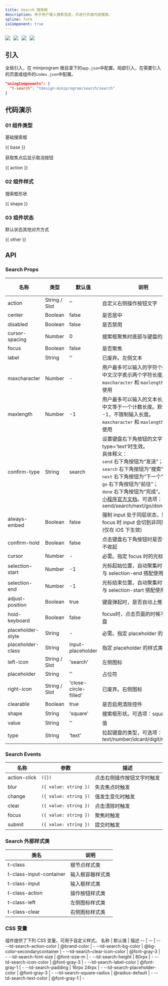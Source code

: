 ```yaml
---
title: Search 搜索框
description: 用于用户输入搜索信息，并进行页面内容搜索。
spline: form
isComponent: true
---
```


<span class="coverages-badge" style="margin-right: 10px"><img src="https://img.shields.io/badge/coverages%3A%20lines-96%25-blue" /></span><span class="coverages-badge" style="margin-right: 10px"><img src="https://img.shields.io/badge/coverages%3A%20functions-86%25-blue" /></span><span class="coverages-badge" style="margin-right: 10px"><img src="https://img.shields.io/badge/coverages%3A%20statements-96%25-blue" /></span><span class="coverages-badge" style="margin-right: 10px"><img src="https://img.shields.io/badge/coverages%3A%20branches-100%25-blue" /></span>
## 引入

全局引入，在 miniprogram 根目录下的`app.json`中配置，局部引入，在需要引入的页面或组件的`index.json`中配置。

```json
"usingComponents": {
  "t-search": "tdesign-miniprogram/search/search"
}
```

## 代码演示

### 01 组件类型

基础搜索框

{{ base }}

获取焦点后显示取消按钮

{{ action }}

### 02 组件样式

搜索框形状

{{ shape }}

### 03 组件状态

默认状态其他对齐方式

{{ other }}

## API
### Search Props

名称 | 类型 | 默认值 | 说明 | 必传
-- | -- | -- | -- | --
action | String / Slot | '' | 自定义右侧操作按钮文字 | N
center | Boolean | false | 是否居中 | N
disabled | Boolean | false | 是否禁用 | N
cursor-spacing | Number | 0 | 搜索框聚焦时底部与键盘的距离 | N
focus | Boolean | false | 是否聚焦 | N
label | String | '' | 已废弃。左侧文本 | N
maxcharacter | Number | - | 用户最多可以输入的字符个数，一个中文汉字表示两个字符长度。`maxcharacter` 和 `maxlength` 二选一使用 | N
maxlength | Number | -1 | 用户最多可以输入的文本长度，一个中文等于一个计数长度。默认为 -1，不限制输入长度。`maxcharacter` 和 `maxlength` 二选一使用 | N
confirm-type | String | search | 设置键盘右下角按钮的文字，仅在type='text'时生效。<br />具体释义：<br />`send` 右下角按钮为“发送”；<br />`search` 右下角按钮为“搜索”；<br />`next` 右下角按钮为“下一个”；<br />`go` 右下角按钮为“前往”；<br />`done` 右下角按钮为“完成”。<br />[小程序官方文档](https://developers.weixin.qq.com/miniprogram/dev/component/input.html)。可选项：send/search/next/go/done | N
always-embed | Boolean | false | 强制 input 处于同层状态，默认 focus 时 input 会切到非同层状态 (仅在 iOS 下生效) | N
confirm-hold | Boolean | false | 点击键盘右下角按钮时是否保持键盘不收起 | N
cursor | Number | - | 必需。指定 focus 时的光标位置 | Y
selection-start | Number | -1 | 光标起始位置，自动聚集时有效，需与 selection-end 搭配使用 | N
selection-end | Number | -1 | 光标结束位置，自动聚集时有效，需与 selection-start 搭配使用 | N
adjust-position | Boolean | true | 键盘弹起时，是否自动上推页面 | N
hold-keyboard | Boolean | false | focus时，点击页面的时候不收起键盘 | N
placeholder-style | String | - | 必需。指定 placeholder 的样式 | Y
placeholder-class | String | input-placeholder | 指定 placeholder 的样式类 | N
left-icon | String / Slot | 'search' | 左侧图标 | N
placeholder | String | '' | 占位符 | N
right-icon | String / Slot | 'close-circle-filled' | 已废弃。右侧图标 | N
clearable | Boolean | true | 是否启用清除控件 | N
shape | String | 'square' | 搜索框形状。可选项：square/round | N
value | String | '' | 值 | N
type | String | 'text' | 拉起键盘的类型，可选项：text/number/idcard/digit/nickname | N

### Search Events

名称 | 参数 | 描述
-- | -- | --
action-click | `({})` | 点击右侧操作按钮文字时触发
blur | `({ value: string })` | 失去焦点时触发
change | `({ value: string })` | 值发生变化时触发
clear | `({ value: string })` | 点击清除时触发
focus | `({ value: string })` | 聚焦时触发
submit | `({ value: string })` | 提交时触发

### Search 外部样式类
类名 | 说明
-- | -- 
t-class | 根节点样式类
t-class-input-container | 输入框容器样式类
t-class-input | 输入框样式类
t-class-action | 操作按钮样式类
t-class-left | 左侧图标样式类
t-class-clear | 右侧图标样式类

### CSS 变量
组件提供了下列 CSS 变量，可用于自定义样式。
名称 | 默认值 | 描述 
-- | -- | --
--td-search-action-color | @brand-color | - 
--td-search-bg-color | @bg-color-secondarycontainer | - 
--td-search-clear-icon-color | @font-gray-3 | - 
--td-search-font-size | @font-size-m | - 
--td-search-height | 80rpx | - 
--td-search-icon-color | @font-gray-3 | - 
--td-search-label-color | @font-gray-1 | - 
--td-search-padding | 16rpx 24rpx | - 
--td-search-placeholder-color | @font-gray-3 | - 
--td-search-square-radius | @radius-default | - 
--td-search-text-color | @font-gray-1 | - 
